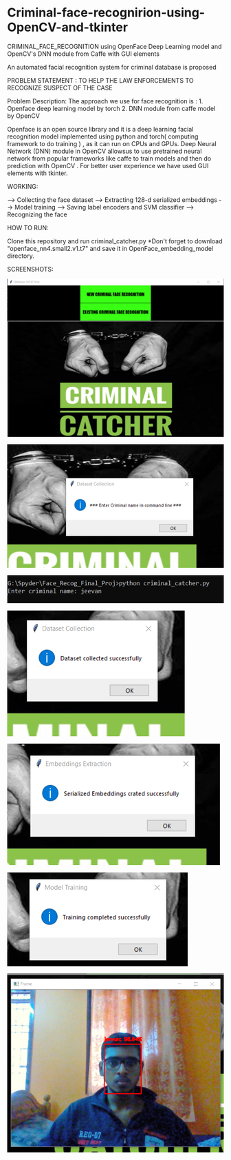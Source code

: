 # Criminal-face-recognirion-using-OpenCV-and-tkinter
CRIMINAL_FACE_RECOGNITION using OpenFace Deep Learning model and OpenCV's DNN module from Caffe with GUI elements


An automated facial recognition system for criminal database is proposed 

PROBLEM STATEMENT : TO HELP THE LAW ENFORCEMENTS TO RECOGNIZE SUSPECT OF THE CASE

Problem Description: The approach we  use for face recognition is :
                                      1. Openface deep learning model by torch
                                      2. DNN module from caffe model by OpenCV
                                      
Openface is an open source library and it is a deep learning facial recognition model implemented using python and torch( computing framework to do training ) , as it can run on CPUs and GPUs. 
Deep Neural Network (DNN) module in OpenCV allowsus to use pretrained neural network from popular frameworks like caffe to train models and then do prediction with OpenCV .
For better user experience we have used GUI elements with tkinter.

WORKING:

--> Collecting the face dataset
--> Extracting 128-d serialized embeddings
--> Model training
--> Saving label encoders and SVM classifier
--> Recognizing the face

HOW TO RUN:

Clone this repository and run criminal_catcher.py
*Don't forget to download "openface_nn4.small2.v1.t7" and save it in OpenFace_embedding_model directory.

SCREENSHOTS:


![home_page](screenshot_0.png)

![enter_name_0](screenshot_1.png)

![enter_name_1](screenshot_2.png)

![dataset_collected](screenshot_3.png)

![embeddings_collected](screenshot_4.png)

![training_completed](screenshot_5.png)

![recognized_face](screenshot_6.png)






